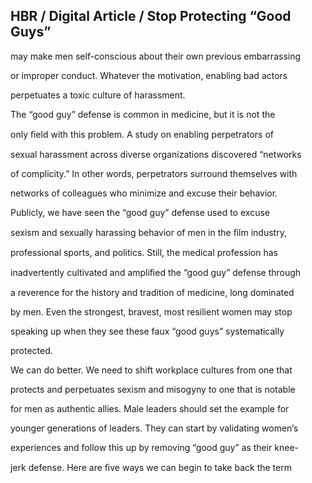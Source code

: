 ## HBR / Digital Article / Stop Protecting “Good Guys”

may make men self-conscious about their own previous embarrassing

or improper conduct. Whatever the motivation, enabling bad actors

perpetuates a toxic culture of harassment.

The “good guy” defense is common in medicine, but it is not the

only ﬁeld with this problem. A study on enabling perpetrators of

sexual harassment across diverse organizations discovered “networks

of complicity.” In other words, perpetrators surround themselves with

networks of colleagues who minimize and excuse their behavior.

Publicly, we have seen the “good guy” defense used to excuse

sexism and sexually harassing behavior of men in the ﬁlm industry,

professional sports, and politics. Still, the medical profession has

inadvertently cultivated and ampliﬁed the “good guy” defense through

a reverence for the history and tradition of medicine, long dominated

by men. Even the strongest, bravest, most resilient women may stop

speaking up when they see these faux “good guys” systematically

protected.

We can do better. We need to shift workplace cultures from one that

protects and perpetuates sexism and misogyny to one that is notable

for men as authentic allies. Male leaders should set the example for

younger generations of leaders. They can start by validating women’s

experiences and follow this up by removing “good guy” as their knee-

jerk defense. Here are ﬁve ways we can begin to take back the term